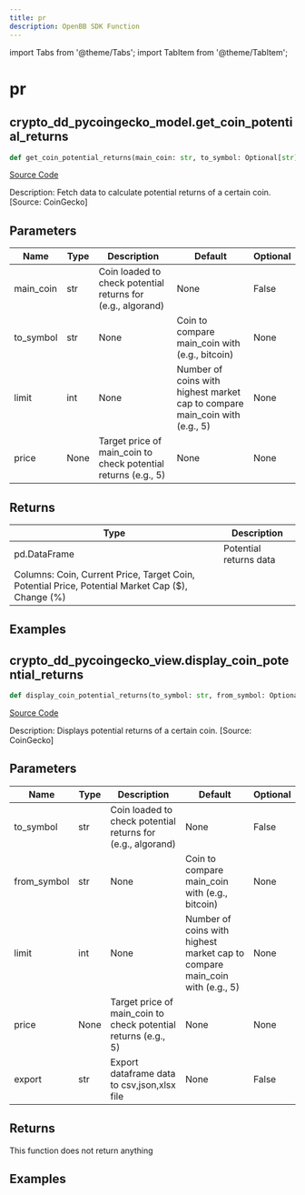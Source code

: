 ```yaml
---
title: pr
description: OpenBB SDK Function
---
```


import Tabs from '@theme/Tabs';
import TabItem from '@theme/TabItem';

# pr

<Tabs>
<TabItem value="model" label="Model" default>

## crypto_dd_pycoingecko_model.get_coin_potential_returns

```python title='openbb_terminal/cryptocurrency/due_diligence/pycoingecko_model.py'
def get_coin_potential_returns(main_coin: str, to_symbol: Optional[str], limit: Optional[int], price: Optional[int]) -> DataFrame:
```
[Source Code](https://github.com/OpenBB-finance/OpenBBTerminal/tree/main/openbb_terminal/cryptocurrency/due_diligence/pycoingecko_model.py#L63)

Description: Fetch data to calculate potential returns of a certain coin. [Source: CoinGecko]

## Parameters

| Name | Type | Description | Default | Optional |
| ---- | ---- | ----------- | ------- | -------- |
| main_coin | str | Coin loaded to check potential returns for (e.g., algorand) | None | False |
| to_symbol | str | None | Coin to compare main_coin with (e.g., bitcoin) | None | False |
| limit | int | None | Number of coins with highest market cap to compare main_coin with (e.g., 5) | None | False |
| price | None | Target price of main_coin to check potential returns (e.g., 5) | None | None |

## Returns

| Type | Description |
| ---- | ----------- |
| pd.DataFrame | Potential returns data
Columns: Coin, Current Price, Target Coin, Potential Price, Potential Market Cap ($), Change (%) |

## Examples



</TabItem>
<TabItem value="view" label="View">

## crypto_dd_pycoingecko_view.display_coin_potential_returns

```python title='openbb_terminal/cryptocurrency/due_diligence/pycoingecko_view.py'
def display_coin_potential_returns(to_symbol: str, from_symbol: Optional[str], limit: Optional[int], price: Optional[int], export: str) -> None:
```
[Source Code](https://github.com/OpenBB-finance/OpenBBTerminal/tree/main/openbb_terminal/cryptocurrency/due_diligence/pycoingecko_view.py#L20)

Description: Displays potential returns of a certain coin. [Source: CoinGecko]

## Parameters

| Name | Type | Description | Default | Optional |
| ---- | ---- | ----------- | ------- | -------- |
| to_symbol | str | Coin loaded to check potential returns for (e.g., algorand) | None | False |
| from_symbol | str | None | Coin to compare main_coin with (e.g., bitcoin) | None | False |
| limit | int | None | Number of coins with highest market cap to compare main_coin with (e.g., 5) | None | False |
| price | None | Target price of main_coin to check potential returns (e.g., 5) | None | None |
| export | str | Export dataframe data to csv,json,xlsx file | None | False |

## Returns

This function does not return anything

## Examples



</TabItem>
</Tabs>